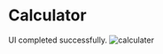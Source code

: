 # Calculator<br>
UI completed successfully.
![calculater](https://github.com/KhanMubashshirAzeem/Calculator/assets/123080070/edc4029c-862d-408d-845b-05f8c1ea1e9c)

